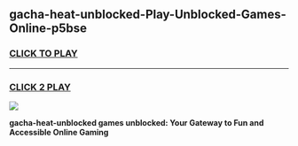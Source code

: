 
## gacha-heat-unblocked-Play-Unblocked-Games-Online-p5bse
<h3>
<a href="https://premium76.site?title=gacha-heat-unblocked&ref=25A">CLICK TO PLAY</a></h3>
<hr>

<h3>
<a href="https://premium76.site?title=gacha-heat-unblocked&ref=25A">CLICK 2 PLAY</a>
  
</h3>

<a href="https://premium76.site?title=gacha-heat-unblocked&ref=25A"><img src="https://clearcache.store/games.png"></a>


**gacha-heat-unblocked games unblocked: Your Gateway to Fun and Accessible Online Gaming**
